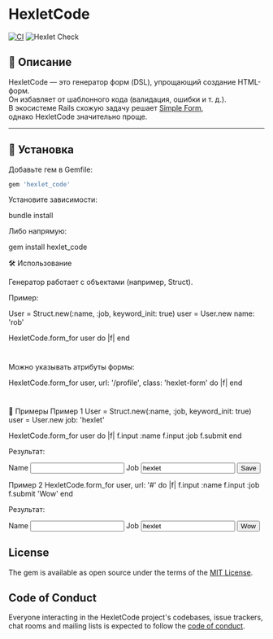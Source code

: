 # HexletCode

[![CI](https://github.com/Egor1007-del/rails-project-63/actions/workflows/main.yml/badge.svg?branch=main)](https://github.com/Egor1007-del/rails-project-63/actions/workflows/main.yml)
![Hexlet Check](https://img.shields.io/badge/hexlet--check-passing-brightgreen)

## 📖 Описание

HexletCode — это генератор форм (DSL), упрощающий создание HTML-форм.  
Он избавляет от шаблонного кода (валидация, ошибки и т. д.).  
В экосистеме Rails схожую задачу решает [Simple Form](https://github.com/heartcombo/simple_form),  
однако HexletCode значительно проще.

---

## 🚀 Установка

Добавьте гем в Gemfile:

```ruby
gem 'hexlet_code'

```

Установите зависимости:

bundle install


Либо напрямую:

gem install hexlet_code

🛠 Использование

Генератор работает с объектами (например, Struct).

Пример:

User = Struct.new(:name, :job, keyword_init: true)
user = User.new name: 'rob'

HexletCode.form_for user do |f|
end
# <form action="#" method="post"></form>


Можно указывать атрибуты формы:

HexletCode.form_for user, url: '/profile', class: 'hexlet-form' do |f|
end
# <form action="/profile" method="post" class="hexlet-form"></form>

📝 Примеры
Пример 1
User = Struct.new(:name, :job, keyword_init: true)
user = User.new job: 'hexlet'

HexletCode.form_for user do |f|
  f.input :name
  f.input :job
  f.submit
end


Результат:

<form action="#" method="post">
  <label for="name">Name</label>
  <input name="name" type="text" value="">
  <label for="job">Job</label>
  <input name="job" type="text" value="hexlet">
  <input type="submit" value="Save">
</form>

Пример 2
HexletCode.form_for user, url: '#' do |f|
  f.input :name
  f.input :job
  f.submit 'Wow'
end


Результат:

<form action="#" method="post">
  <label for="name">Name</label>
  <input name="name" type="text" value="">
  <label for="job">Job</label>
  <input name="job" type="text" value="hexlet">
  <input type="submit" value="Wow">
</form>

## License

The gem is available as open source under the terms of the [MIT License](https://opensource.org/licenses/MIT).

## Code of Conduct

Everyone interacting in the HexletCode project's codebases, issue trackers, chat rooms and mailing lists is expected to follow the [code of conduct](https://github.com/[USERNAME]/hexlet_code/blob/master/CODE_OF_CONDUCT.md).

